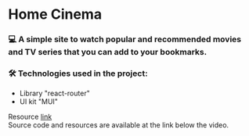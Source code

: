 # Home Cinema

### 💻 A simple site to watch popular and recommended movies and TV series that you can add to your bookmarks.

### :hammer_and_wrench: Technologies used in the project:

- Library "react-router"
- UI kit "MUI"

Resource [link](https://youtu.be/uGnh1NnlEbQ?si=VEmV-YKs4GtLr0xh)<br/>
Source code and resources are available at the link below the video.
